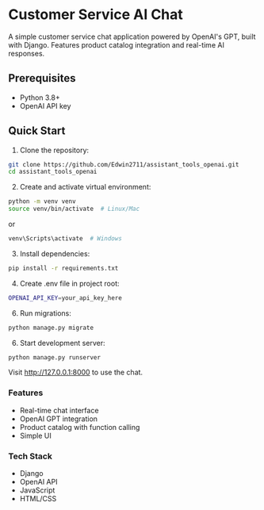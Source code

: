 # Customer Service AI Chat

A simple customer service chat application powered by OpenAI's GPT, built with Django. Features product catalog integration and real-time AI responses.

## Prerequisites

- Python 3.8+
- OpenAI API key

## Quick Start

1. Clone the repository:
```bash
git clone https://github.com/Edwin2711/assistant_tools_openai.git
cd assistant_tools_openai
```
2. Create and activate virtual environment:
```bash
python -m venv venv
source venv/bin/activate  # Linux/Mac
```
or
```bash
venv\Scripts\activate  # Windows
```
3. Install dependencies:

```bash
pip install -r requirements.txt
```
4. Create .env file in project root:
```bash
OPENAI_API_KEY=your_api_key_here
```

6. Run migrations:
```bash
python manage.py migrate
```

6. Start development server:
```bash
python manage.py runserver
```

Visit http://127.0.0.1:8000 to use the chat.

### Features

- Real-time chat interface
- OpenAI GPT integration
- Product catalog with function calling
- Simple UI

### Tech Stack

- Django
- OpenAI API
- JavaScript
- HTML/CSS

